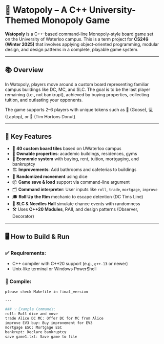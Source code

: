 # 🎲 Watopoly – A C++ University-Themed Monopoly Game

**Watopoly** is a C++-based command-line Monopoly-style board game set on the University of Waterloo campus. This is a term project for **CS246 (Winter 2025)** that involves applying object-oriented programming, modular design, and design patterns in a complete, playable game system.

---

## 📚 Overview

In Watopoly, players move around a custom board representing familiar campus buildings like DC, MC, and SLC. The goal is to be the last player remaining (i.e., not bankrupt), achieved by buying properties, collecting tuition, and outlasting your opponents.

The game supports 2–6 players with unique tokens such as 🦢 (Goose), 💻 (Laptop), or 🍩 (Tim Hortons Donut).

---

## 🧩 Key Features

- 🧭 **40 custom board tiles** based on UWaterloo campus
- 🏫 **Ownable properties**: academic buildings, residences, gyms
- 💸 **Economic system** with buying, rent, tuition, mortgaging, and bankruptcy
- 🏗️ **Improvements**: Add bathrooms and cafeterias to buildings
- 🎲 **Randomized movement** using dice
- 📦 **Game save & load** support via command-line argument
- 🗂️ **Command interpreter**: User inputs like `roll`, `trade`, `mortgage`, `improve`
- 🎓 **Roll Up the Rim** mechanic to escape detention (DC Tims Line)
- 🔁 **SLC & Needles Hall** simulate chance events with randomness
- 🛠️ Uses **C++20 Modules**, RAII, and design patterns (Observer, Decorator)

---

## 🖥️ How to Build & Run

### ✅ Requirements:
- C++ compiler with C++20 support (e.g., `g++-13` or newer)
- Unix-like terminal or Windows PowerShell

### 🔧 Compile:
```bash
please check Makefile in final_version

---

### 💡 Example Commands:
roll: Roll dice and move
trade Alice DC MC: Offer DC for MC from Alice
improve EV3 buy: Buy improvement for EV3
mortgage ESC: Mortgage ESC
bankrupt: Declare bankruptcy
save game1.txt: Save game to file
